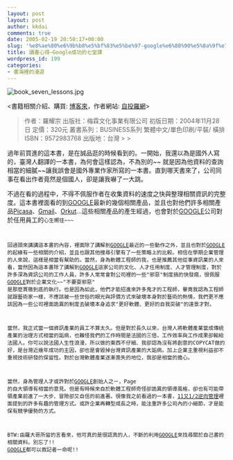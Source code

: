 ```yaml
---
layout: post
layout: post
author: kkdai
comments: true
date: 2005-02-19 20:50:17+00:00
slug: '%e8%ae%80%e6%9b%b8%e5%bf%83%e5%be%97-google%e6%88%90%e5%8a%9f%e7%9a%84%e4%b8%83%e5%a0%82%e8%aa%b2'
title: 讀書心得–Google成功的七堂課
wordpress_id: 199
categories:
- 書海裡的漫遊
---
```


![book_seven_lessons.jpg](http://www.evanlin.com/blog/archives/20050220/book_seven_lessons.jpg)


<書籍相關介紹、購買: [博客來](http://www.books.com.tw/exep/prod/booksfile.php?item=0010278653)，作者網站: [自投羅網](http://www.books.com.tw/exep/prod/booksfile.php?item=0010278653)>

<blockquote>作者：羅耀宗  
出版社：梅霖文化事業有限公司  
初版日期：2004年11月28 日  
定價：320元  
叢書系列：BUSINESS系列  
繁體中文/單色印刷/平裝/ 橫排  
ISBN：9572983768   
出版地：台灣
> 
> </blockquote>

過年前買進的這本書，是在誠品逛的時候看到的。一開始，我還以為是國外人寫的，臺灣人翻譯的一本書，為何會這樣認為，不為別的~~ 就是因為他資料的查詢相當的細膩~~讓我誤會是國外專業作家所寫的一本書。直到哪天書來了，公司同事在看出作者竟然是個國人，卻是讓我嚇了一大跳。

不過在看的過程中，不得不佩服作者在收集資料的速度之快與整理相關資訊的完整度。這本書裡面看的到[GOOGLE](http://google.com/)最新的幾個相關產品，並且也對他們許多相關產品[Picasa](http://www.picasa.com/)、[Gmail](http://www.gmail.com/)、[Orkut](http://www.orkut.com/)...這些相關產品的產生經過，也會對於[GOOGLE](http://google.com/)公司對於任用員工的<Code Jam>心生嚮往~~~

回過頭來講講這本書的內容，裡面除了講解到[GOOGLE](http://google.com/)最近的一些動作之外，並且也對於[GOOGLE](http://google.com/)的起緣有一些相關的介紹，並且也跟其他搜尋引擎有了一些策略上的比較。相信在學期企業管理的人來說，這樣是相當有幫助的。當然，身為軟體工程師的我，也是推薦其他從事資訊業的人來看，當然因為這本書除了講解到[GOOGLE](http://google.com/)這家公司的文化、人才任用制度、人才管理制度，對於許多深為資訊公司的工作人員，許多人常常會對公司裡的一些"邪惡"制度搞的快發瘋，很佩服[GOOGLE](http://google.com/)對於企業文化~~"不要耍邪惡" 是那麼貫徹到底的執行。也是因為如此，他們才能招進來許多鬼才的工程師，畢竟我認為工程師就跟藝術家一樣，不應該被一些世俗的眼光與評價方式來破壞本身對於藝術的熱情，我們更不應該因為一些公司裡面詭異的制度去破壞本身追求"更好軟體、更好的自我突破"的遠景才對。

當然，我正式當一個資訊產業的員工不算太久。但是對於長久以來，台灣人將軟體產業當成傳統產業的治理方式相當的詬病，也難怪我們的工作時間是法國的三倍，工作效率與工作成果卻輸給法國人。你可以說法國人生性浪漫，所以做的東西不仔細、我卻認為沒有將創意的COPYCAT做的好，是台灣近幾年成功的主因，卻也是會毀掉台灣資訊產業的大詬病。加上企業主重視利益卻不重視技術研發的保留性。對於台灣軟體產業逐漸喪失的地位，我卻是相當的擔心。

當然，身為管理人才或許對於[GOOGLE](http://google.com/)創始人之ㄧ，Page 的自大領導有相當的意見。但是有時候來自於軟體工程師奇怪卻詭異的領導風格，卻也有可能帶領產業前進了一大步、冒險卻又自信的前進著。很像我之前看過的一本書，[11又1/2逆向管理](http://www.evanlin.com/blog/archives/000100.html)裡面提到的許多有趣的管理方式。或許企業再轉型成長之時，能注重許多公司內的小細節，才是能保有競爭優勢的方式。

BTW:由羅大哥所留的言看來，他可真的是很認真的人，不斷的利用[GOOGLE](http://google.com/)來找尋關於自己書的相關資料。別忘了!! [GOOGLE](http://google.com/)都可以救記者一命呢!!
